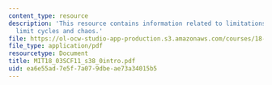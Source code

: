 ```yaml
---
content_type: resource
description: 'This resource contains information related to limitations of the linear:
  limit cycles and chaos.'
file: https://ol-ocw-studio-app-production.s3.amazonaws.com/courses/18-03sc-differential-equations-fall-2011/ea6e55ad7e5f7a079dbeae73a34015b5_MIT18_03SCF11_s38_0intro.pdf
file_type: application/pdf
resourcetype: Document
title: MIT18_03SCF11_s38_0intro.pdf
uid: ea6e55ad-7e5f-7a07-9dbe-ae73a34015b5
---
```

